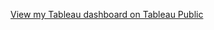 [View my Tableau dashboard on Tableau Public](https://public.tableau.com/app/profile/jayanth.uppara/viz/TampabayUnemploymenttrends/Dashboard)

